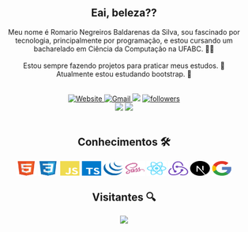 <div align="center">
<h2>Eai, beleza??</h2>
  
<p>
  Meu nome é Romario Negreiros Baldarenas da Silva, sou fascinado por tecnologia, principalmente por programação, e estou cursando um bacharelado em Ciência da Computação na UFABC. 👨‍🎓 <br /> <br />
  Estou sempre fazendo projetos para praticar meus estudos. 💪 <br />
  Atualmente estou estudando bootstrap. 🍻
</p>

<br />
  
<div style="display: inline-block">
    <a href="https://romario-negreiros.github.io/Romario-frontend/">
      <img alt="Website" title="Portfólio" src="https://img.shields.io/badge/-Website-47CCCC?style=for-the-badge&logo=Google-Chrome&logoColor=white&link=https://romario-negreiros.github.io/Romario-frontend/"/>
    </a>
    <a href="mailto:nromario482@gmail.com">
      <img alt="Gmail" title="Gmail" src="https://img.shields.io/badge/Gmail-red?style=for-the-badge&logo=Gmail&logoColor=white&link=mailto:nromario482@gmail.com"/>
    </a>
      <a href="https://www.linkedin.com/in/romario-negreiros-8591b6214" target="_blank"><img src="https://img.shields.io/badge/-LinkedIn-%230077B5?style=for-the-badge&logo=linkedin&logoColor=white" target="_blank"></a> 
</div>
  
<div style="display: inline-block">
    <a href="https://github.com/Romario-Negreiros">
      <img alt="followers" title="Follow me on Github" src="https://img.shields.io/github/followers/Romario-Negreiros?style=for-the-badge&logo=github&label=Follow"/>
    </a>
</div>
  
  <br />
  
  <div align="center">
    <img height="180em" src="https://github-readme-stats.vercel.app/api?username=Romario-Negreiros&show_icons=true&theme=dracula&include_all_commits=true&count_private=true"/>
    <img height="180em" src="https://github-readme-stats.vercel.app/api/top-langs/?username=Romario-Negreiros&layout=compact&langs_count=8&theme=dracula"/>
  </div>

<br />

<h2>Conhecimentos 🛠</h2>
 <div style="display: inline-block">
  <img align="center" alt="Romario-HTML" height="30" width="40" src="https://raw.githubusercontent.com/devicons/devicon/master/icons/html5/html5-original.svg">
  <img align="center" alt="Romario-CSS" height="30" width="40" src="https://raw.githubusercontent.com/devicons/devicon/master/icons/css3/css3-original.svg">
  <img align="center" alt="Romario-JS" height="30" width="40" src="https://raw.githubusercontent.com/devicons/devicon/master/icons/javascript/javascript-plain.svg">
  <img align="center" alt="Romario-TS" height="30" width="40" src="https://raw.githubusercontent.com/devicons/devicon/master/icons/typescript/typescript-plain.svg">
  <img align="center" alt="Romario-Jquery" height="30" width="40" src="https://raw.githubusercontent.com/devicons/devicon/master/icons/jquery/jquery-original.svg">
  <img align="center" alt="Romario-SASS" height="30" width="40" src="https://raw.githubusercontent.com/devicons/devicon/master/icons/sass/sass-original.svg">
  <img align="center" alt="Romario-React" height="30" width="40" src="https://raw.githubusercontent.com/devicons/devicon/master/icons/react/react-original.svg">
  <img align="center" alt="Romario-Redux" height="30" width="40" src="https://raw.githubusercontent.com/devicons/devicon/master/icons/redux/redux-original.svg">
  <img align="center" alt="Romario-NextJS" height="30" width="40" src="https://raw.githubusercontent.com/devicons/devicon/master/icons/nextjs/nextjs-original.svg">
  <img align="center" alt="Romario-Google" height="30" width="40" src="https://raw.githubusercontent.com/devicons/devicon/master/icons/google/google-original.svg">
  </div>
<br />

  <h2>Visitantes 🔍</h2>
  <img src="https://profile-counter.glitch.me/Romario-Negreiros/count.svg" />
</div>

